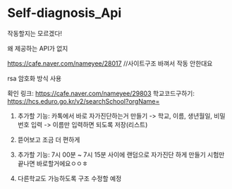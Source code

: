 # Self-diagnosis_Api
작동할지는 모르겠다!

왜 제공하는 API가 없지

https://cafe.naver.com/nameyee/28017 //사이트구조 바껴서 작동 안한대요

rsa 암호화 방식 사용


확인 링크: https://cafe.naver.com/nameyee/29803
학교코드구하기: https://hcs.eduro.go.kr/v2/searchSchool?orgName=

1. 추가할 기능: 카톡에서 바로 자가진단하는거 만들기
  -> 학교, 이름, 생년월일, 비밀번호 입력
  -> 이름만 입력하면 되도록 저장(리스트)
  
3. 뜯어보고 조금 더 편하게 

3. 추가할 기능: 7시 00분 ~ 7시 15분 사이에 랜덤으로 자가진단 하게 만들기
시험만 끝나면 바로할거에요ㅇㅇㅎ

4. 다른학교도 가능하도록 구조 수정할 예정
